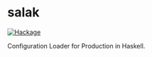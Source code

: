 # salak

[![Hackage](https://img.shields.io/badge/hackage-v0.1.3-orange.svg)](https://hackage.haskell.org/package/salak)


Configuration Loader for Production in Haskell.